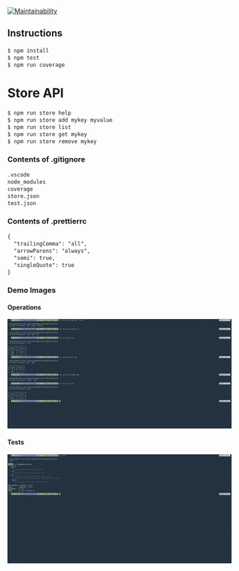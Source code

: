 [![Maintainability](https://api.codeclimate.com/v1/badges/f5615a9c55b3d9574ea3/maintainability)](https://codeclimate.com/github/andrew-tests/keystore/maintainability)

## Instructions

    $ npm install
    $ npm test
    $ npm run coverage

# Store API

    $ npm run store help
    $ npm run store add mykey myvalue
    $ npm run store list
    $ npm run store get mykey
    $ npm run store remove mykey

### Contents of .gitignore

    .vscode
    node_modules
    coverage
    store.json
    test.json

### Contents of .prettierrc

    {
      "trailingComma": "all",
      "arrowParens": "always",
      "semi": true,
      "singleQuote": true
    }

### Demo Images

#### Operations

![Preview1](./1.png)

#### Tests

![Preview2](./2.png)